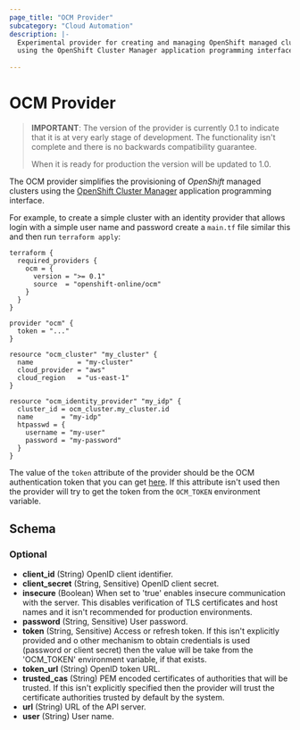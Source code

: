 ```yaml
---
page_title: "OCM Provider"
subcategory: "Cloud Automation"
description: |-
  Experimental provider for creating and managing OpenShift managed clusters
  using the OpenShift Cluster Manager application programming interface.
  
---
```


# OCM Provider

> **IMPORTANT**: The version of the provider is currently 0.1 to indicate that
> it is at very early stage of development. The functionality isn't complete
> and there is no backwards compatibility guarantee.
>
> When it is ready for production the version will be updated to 1.0.

The OCM provider simplifies the provisioning of _OpenShift_ managed clusters
using the [OpenShift Cluster Manager](https://console.redhat.com/openshift)
application programming interface.

For example, to create a simple cluster with an identity provider that allows
login with a simple user name and password create a `main.tf` file similar this
and then run `terraform apply`:

```hcl
terraform {
  required_providers {
    ocm = {
      version = ">= 0.1"
      source  = "openshift-online/ocm"
    }
  }
}

provider "ocm" {
  token = "..."
}

resource "ocm_cluster" "my_cluster" {
  name           = "my-cluster"
  cloud_provider = "aws"
  cloud_region   = "us-east-1"
}

resource "ocm_identity_provider" "my_idp" {
  cluster_id = ocm_cluster.my_cluster.id
  name       = "my-idp"
  htpasswd = {
    username = "my-user"
    password = "my-password"
  }
}
```

The value of the `token` attribute of the provider should be the OCM
authentication token that you can get [here](https://console.redhat.com/openshift/token).
If this attribute isn't used then the provider will try to get the token from
the `OCM_TOKEN` environment variable.

<!-- schema generated by tfplugindocs -->
## Schema

### Optional

- **client_id** (String) OpenID client identifier.
- **client_secret** (String, Sensitive) OpenID client secret.
- **insecure** (Boolean) When set to 'true' enables insecure communication with the server. This disables verification of TLS certificates and host names and it isn't recommended for production environments.
- **password** (String, Sensitive) User password.
- **token** (String, Sensitive) Access or refresh token. If this isn't explicitly provided and o other mechanism to obtain credentials is used (password or client secret) then the value will be take from the 'OCM_TOKEN' environment variable, if that exists.
- **token_url** (String) OpenID token URL.
- **trusted_cas** (String) PEM encoded certificates of authorities that will be trusted. If this isn't explicitly specified then the provider will trust the certificate authorities trusted by default by the system.
- **url** (String) URL of the API server.
- **user** (String) User name.
